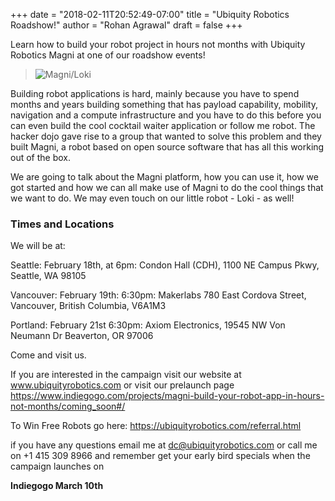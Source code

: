 +++
date = "2018-02-11T20:52:49-07:00"
title = "Ubiquity Robotics Roadshow!"
author = "Rohan Agrawal"
draft = false
+++

Learn how to build your robot project in hours not months with Ubiquity Robotics Magni at one of our roadshow events!

> ![Magni/Loki](/img/MagniLoki2.jpg)

Building robot applications is hard, mainly because you have to spend months and years building something that has payload capability, mobility, navigation and a compute infrastructure and you have to do this before you can even build the cool cocktail waiter application or follow me robot. The hacker dojo gave rise to a group that wanted to solve this problem and they built Magni, a robot based on open source software that has all this working out of the box. 

We are going to talk about the Magni platform, how you can use it, how we got started and how we can all make use of Magni to do the cool things that we want to do. We may even touch on our little robot - Loki - as well!

### Times and Locations

We will be at:

Seattle: February 18th, at 6pm: Condon Hall (CDH), 1100 NE Campus Pkwy, Seattle, WA 98105

Vancouver: February 19th: 6:30pm:  Makerlabs 780 East Cordova Street, Vancouver, British Columbia, V6A1M3

Portland: February 21st 6:30pm: Axiom Electronics, 19545 NW Von Neumann Dr Beaverton, OR 97006

Come and visit us.

If you are interested in the campaign visit our website at
www.ubiquityrobotics.com
or visit our prelaunch page
https://www.indiegogo.com/projects/magni-build-your-robot-app-in-hours-not-months/coming_soon#/

To Win Free Robots go here:
https://ubiquityrobotics.com/referral.html

if you have any questions email me at dc@ubiquityrobotics.com or call me on +1 415 309 8966 and remember get your early bird specials when the campaign launches on

**Indiegogo March 10th**
